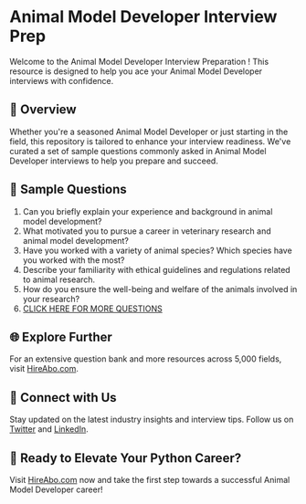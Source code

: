 # Animal Model Developer Interview Prep

Welcome to the Animal Model Developer Interview Preparation ! This resource is designed to help you ace your Animal Model Developer interviews with confidence.

## 🚀 Overview

Whether you're a seasoned Animal Model Developer or just starting in the field, this repository is tailored to enhance your interview readiness. We've curated a set of sample questions commonly asked in Animal Model Developer interviews to help you prepare and succeed.

## 📝 Sample Questions

1. Can you briefly explain your experience and background in animal model development?
2. What motivated you to pursue a career in veterinary research and animal model development?
3. Have you worked with a variety of animal species? Which species have you worked with the most?
4. Describe your familiarity with ethical guidelines and regulations related to animal research.
5. How do you ensure the well-being and welfare of the animals involved in your research?
6. [CLICK HERE FOR MORE QUESTIONS](https://hireabo.com/job/24_2_25/Animal%20Model%20Developer)

## 🌐 Explore Further

For an extensive question bank and more resources across 5,000 fields, visit [HireAbo.com](https://www.hireabo.com).

## 📱 Connect with Us

Stay updated on the latest industry insights and interview tips. Follow us on [Twitter](https://twitter.com/hireabo) and [LinkedIn](https://www.linkedin.com/in/hire-abo-3609972a8/).

## 🚀 Ready to Elevate Your Python Career?

Visit [HireAbo.com](https://www.hireabo.com) now and take the first step towards a successful Animal Model Developer career!